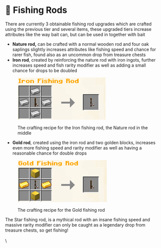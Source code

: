 # 🎣 Fishing Rods

There are currently 3 obtainable fishing rod upgrades which are crafted using the previous tier and several items, these upgraded tiers increase attributes like the way bait can, but can be used in together with bait

* **Nature rod,** can be crafted with a normal wooden rod and four oak saplings slightly increases attributes like fishing speed and chance for rarer fish, found also as an uncommon drop from treasure chests
* **Iron rod**, created by reinforcing the nature rod with iron ingots, further increases speed and fish rarity modifier as well as adding a small chance for drops to be doubled

<figure><img src="../../.gitbook/assets/image (5).png" alt=""><figcaption><p>The crafting recipe for the Iron fishing rod, the Nature rod in the middle</p></figcaption></figure>

* **Gold rod**, created using the iron rod and two golden blocks, increases even more fishing speed and rarity modifier as well as having a reasonable chance for double drops

<figure><img src="../../.gitbook/assets/image (12).png" alt=""><figcaption><p>The crafting recipe for the Gold fishing rod</p></figcaption></figure>

The Star fishing rod, is a mythical rod with an insane fishing speed and massive rarity modifier can only be caught as a legendary drop from treasure chests, so get fishing!\
\
\
